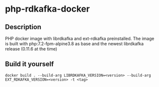 # php-rdkafka-docker

## Description
PHP docker image with librdkafka and ext-rdkafka preinstalled.
The image is built with php:7.2-fpm-alpine3.8 as base and the
newest librdkafka release (0.11.6 at the time)

## Build it yourself
```
docker build . --build-arg LIBRDKAFKA_VERSION=<version> --build-arg EXT_RDKAFKA_VERSION=<version> -t <tag>
```
